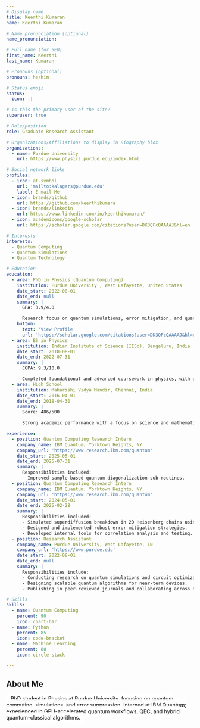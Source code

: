 ```yaml
---
# Display name
title: Keerthi Kumaran
name: Keerthi Kumaran

# Name pronunciation (optional)
name_pronunciation:

# Full name (for SEO)
first_name: Keerthi
last_name: Kumaran

# Pronouns (optional)
pronouns: he/him

# Status emoji
status:
  icon: :|

# Is this the primary user of the site?
superuser: true

# Role/position
role: Graduate Research Assistant

# Organizations/Affiliations to display in Biography blox
organizations:
  - name: Purdue University
    url: https://www.physics.purdue.edu/index.html

# Social network links
profiles:
  - icon: at-symbol
    url: 'mailto:kalagars@purdue.edu'
    label: E-mail Me
  - icon: brands/github
    url: https://github.com/keerthikumara
  - icon: brands/linkedin
    url: https://www.linkedin.com/in/keerthikumaran/
  - icon: academicons/google-scholar
    url: https://scholar.google.com/citations?user=DK3QFcQAAAAJ&hl=en

# Interests
interests:
  - Quantum Computing
  - Quantum Simulations
  - Quantum Technology

# Education
education:
  - area: PhD in Physics (Quantum Computing)
    institution: Purdue University , West Lafayette, United States
    date_start: 2022-08-01
    date_end: null
    summary: |
      GPA: 3.9/4.0

      Research focus on quantum simulations, error mitigation, and quantum circuit optimization. Contributed to high-impact projects at IBM Quantum and Purdue University.
    button:
      text: 'View Profile'
      url: 'https://scholar.google.com/citations?user=DK3QFcQAAAAJ&hl=en'
  - area: BS in Physics
    institution: Indian Institute of Science (IISc), Bengaluru, India
    date_start: 2018-08-01
    date_end: 2022-07-31
    summary: |
      CGPA: 9.3/10.0

      Completed foundational and advanced coursework in physics, with early exposure to quantum computing and research.
  - area: High School
    institution: Maharishi Vidya Mandir, Chennai, India
    date_start: 2016-04-01
    date_end: 2018-04-30
    summary: |
      Score: 486/500

      Strong academic performance with a focus on science and mathematics.

experience:
  - position: Quantum Computing Research Intern
    company_name: IBM Quantum, Yorktown Heights, NY
    company_url: 'https://www.research.ibm.com/quantum'
    date_start: 2025-05-01
    date_end: 2025-07-31
    summary: |
      Responsibilities included:
      - Improved sample-based quantum diagonalization sub-routines.
  - position: Quantum Computing Research Intern
    company_name: IBM Quantum, Yorktown Heights, NY
    company_url: 'https://www.research.ibm.com/quantum'
    date_start: 2024-05-01
    date_end: 2025-02-28
    summary: |
      Responsibilities included:
      - Simulated superdiffusion breakdown in 2D Heisenberg chains using quantum circuits.
      - Designed and implemented robust error mitigation strategies.
      - Developed internal tools for correlation analysis and testing.
  - position: Research Assistant
    company_name: Purdue University, West Lafayette, IN
    company_url: 'https://www.purdue.edu'
    date_start: 2022-08-01
    date_end: null
    summary: |
      Responsibilities include:
      - Conducting research on quantum simulations and circuit optimization.
      - Designing scalable quantum algorithms for near-term devices.
      - Publishing in peer-reviewed journals and collaborating across disciplines.

# Skills
skills:
  - name: Quantum Computing
    percent: 90
    icon: chart-bar
  - name: Python
    percent: 85
    icon: code-bracket
  - name: Machine Learning
    percent: 80
    icon: circle-stack

---
```


## About Me

<span style="
  color:  #000000;;
  background-color: rgba(255, 255, 255, 0.9);
  padding: 6px 12px;
  border-radius: 8px;
">
  PhD student in Physics at Purdue University, focusing on quantum computing, simulations, and error suppression.
  Interned at IBM Quantum; experienced in GPU-accelerated quantum workflows, QEC, and hybrid quantum-classical algorithms.
</span>

